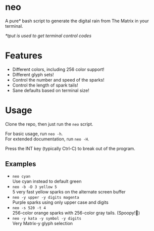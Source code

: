 # neo
A pure\* bash script to generate the digital rain from The Matrix in your terminal.

*\*tput is used to get terminal control codes*

# Features
- Different colors, including 256 color support!
- Different glyph sets!
- Control the number and speed of the sparks!
- Control the length of spark tails!
- Sane defaults based on terminal size!

# Usage
Clone the repo, then just run the `neo` script.

For basic usage, run `neo -h`.\
For extended documentation, run `neo -H`.

Press the INT key (typically Ctrl-C) to break out of the program.

## Examples
- `neo cyan`\
Use cyan instead to default green
- `neo -b -D 3 yellow 5`\
5 very fast yellow sparks on the alternate screen buffer
- `neo -y upper -y digits magenta`\
Purple sparks using only upper case and digits
- `neo -s 520 -t 4`\
256-color orange sparks with 256-color gray tails.  (Spoopy!:ghost:)
- `neo -y kata -y symbol -y digits`\
Very Matrix-y glyph selection
